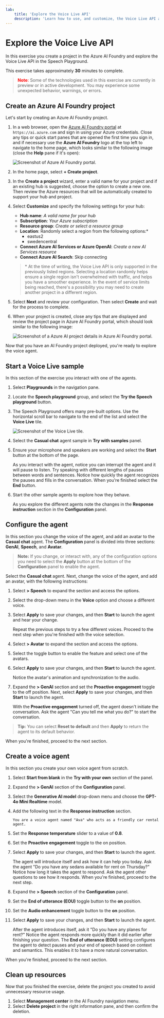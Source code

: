 ```yaml
---
lab:
    title: 'Explore the Voice Live API'
    description: 'Learn how to use, and customize, the Voice Live API available in the Azure AI Foundry Playground.'
---
```


# Explore the Voice Live API

In this exercise you create a project in the Azure AI Foundry and explore the Voice Live API in the Speech Playground. 

This exercise takes approximately **30** minutes to complete.

> <span style="color:red">**Note**:</span> Some of the technologies used in this exercise are currently in preview or in active development. You may experience some unexpected behavior, warnings, or errors.

## Create an Azure AI Foundry project

Let's start by creating an Azure AI Foundry project.

1. In a web browser, open the [Azure AI Foundry portal](https://ai.azure.com) at `https://ai.azure.com` and sign in using your Azure credentials. Close any tips or quick start panes that are opened the first time you sign in, and if necessary use the **Azure AI Foundry** logo at the top left to navigate to the home page, which looks similar to the following image (close the **Help** pane if it's open):

    ![Screenshot of Azure AI Foundry portal.](./Media/ai-foundry-home.png)

1. In the home page, select **+ Create project**.

1. In the **Create a project** wizard, enter a valid name for your project and if an existing hub is suggested, choose the option to create a new one. Then review the Azure resources that will be automatically created to support your hub and project.

1. Select **Customize** and specify the following settings for your hub:
    - **Hub name**: *A valid name for your hub*
    - **Subscription**: *Your Azure subscription*
    - **Resource group**: *Create or select a resource group*
    - **Location**: Randomly select a region from the following options:\*
        - eastus2
        - swedencentral
    - **Connect Azure AI Services or Azure OpenAI**: *Create a new AI Services resource*
    - **Connect Azure AI Search**: Skip connecting

    > \* At the time of writing, the Voice Live API is only supported in the previously listed regions. Selecting a location randomly helps ensure a single region isn't overwhelmed with traffic, and helps you have a smoother experience. In the event of service limits being reached, there's a possibility you may need to create another project in a different region.

1. Select **Next** and review your configuration. Then select **Create** and wait for the process to complete.
1. When your project is created, close any tips that are displayed and review the project page in Azure AI Foundry portal, which should look similar to the following image:

    ![Screenshot of a Azure AI project details in Azure AI Foundry portal.](./Media/ai-foundry-project-page.png)

Now that you have an AI Foundry project deployed, you're ready to explore the voice agent.

## Start a Voice Live sample

 In this section of the exercise you interact with one of the agents. 

1. Select **Playgrounds** in the navigation pane.

1. Locate the **Speech playground** group, and select the **Try the Speech playground** button.

1. The Speech Playground offers many pre-built options. Use the horizontal scroll bar to navigate to the end of the list and select the **Voice Live** tile. 

    ![Screenshot of the Voice Live tile.](./Media/voice-live-tile.png)

1. Select the **Casual chat** agent sample in **Try with samples** panel.

1. Ensure your microphone and speakers are working and select the **Start** button at the bottom of the page. 

    As you interact with the agent, notice you can interrupt the agent and it will pause to listen. Try speaking with different lengths of pauses between words and sentences. Notice how quickly the agent recognizes the pauses and fills in the conversation. When you're finished select the **End** button.

1. Start the other sample agents to explore how they behave.

    As you explore the different agents note the changes in the  **Response instruction** section in the **Configuration** panel.

## Configure the agent 

In this section you change the voice of the agent, and add an avatar to the **Casual chat** agent. The **Configuration** panel is divided into three sections: **GenAI**, **Speech**, and **Avatar**.

>**Note:** If you change, or interact with, any of the configuration options you need to select the **Apply** button at the bottom of the **Configuration** panel to enable the agent.

Select the **Casual chat** agent. Next, change the voice of the agent, and add an avatar, with the following instructions:

1. Select **> Speech** to expand the section and access the options.

1. Select the drop-down menu in the **Voice** option and choose a different voice.

1. Select **Apply** to save your changes, and then **Start** to launch the agent and hear your change.

    Repeat the previous steps to try a few different voices. Proceed to the next step when you're finished with the voice selection.

1. Select **> Avatar** to expand the section and access the options.

1. Select the toggle button to enable the feature and select one of the avatars. 

1. Select **Apply** to save your changes, and then **Start** to launch the agent. 

    Notice the avatar's animation and synchronization to the audio.

1. Expand the **> GenAI** section and set the **Proactive engagement** toggle to the off position. Next, select **Apply** to save your changes, and then **Start** to launch the agent.

    With the **Proactive engagement** turned off, the agent doesn't initiate the conversation. Ask the agent "Can you tell me what you do?" to start the conversation.

>**Tip:** You can select **Reset to default** and then **Apply** to return the agent to its default behavior.

When you're finished, proceed to the next section.

## Create a voice agent

In this section you create your own voice agent from scratch.

1. Select **Start from blank** in the **Try with your own** section of the panel. 

1. Expand the **> GenAI** section of the **Configuration** panel.

1. Select the **Generative AI model** drop-down menu and choose the **GPT-4o Mini Realtime** model.

1. Add the following text in the **Response instruction** section.

    ```
    You are a voice agent named "Ava" who acts as a friendly car rental agent. 
    ```

1. Set the **Response temperature** slider to a value of **0.8**. 

1. Set the **Proactive engagement** toggle to the on position.

1. Select **Apply** to save your changes, and then **Start** to launch the agent.

    The agent will introduce itself and ask how it can help you today. Ask the agent "Do you have any sedans available for rent on Thursday?" Notice how long it takes the agent to respond. Ask the agent other questions to see how it responds. When you're finished, proceed to the next step.

1. Expand the **> Speech** section of the **Configuration** panel.

1. Set the **End of utterance (EOU)** toggle button to the **on** position.

1. Set the **Audio enhancement** toggle button to the **on** position.

1. Select **Apply** to save your changes, and then **Start** to launch the agent.

    After the agent introduces itself, ask it "Do you have any planes for rent?" Notice the agent responds more quickly than it did earlier after finishing your question. The **End of utterance (EOU)** setting configures the agent to detect pauses and your end of speech based on context and semantics. This enables it to have a more natural conversation.

When you're finished, proceed to the next section.

## Clean up resources

Now that you finished the exercise, delete the project you created to avoid unnecessary resource usage.

1. Select **Management center** in the AI Foundry navigation menu.
1. Select **Delete project** in the right information pane, and then confirm the deletion.

